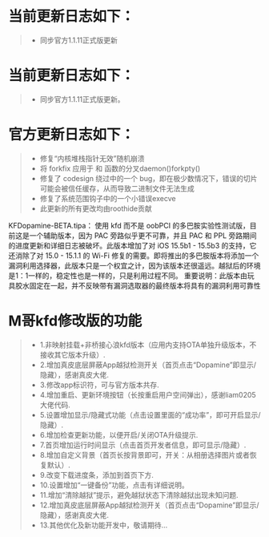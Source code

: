 # 当前更新日志如下：

> - 同步官方1.1.11正式版更新

# 当前更新日志如下：

> - 同步官方1.1.11正式版更新。

# 官方更新日志如下：
> - 修复“内核堆栈指针无效”随机崩溃
> - 将 forkfix 应用于 和 函数的分叉daemon()forkpty()
> - 修复了 codesign 绕过中的一个 bug，即在极少数情况下，错误的切片可能会被信任缓存，从而导致二进制文件无法生成
> - 修复了系统范围钩子中的一个小错误execve
> - 此更新的所有更改均由roothide贡献

KFDopamine-BETA.tipa：
使用 kfd 而不是 oobPCI 的多巴胺实验性测试版，目前这是一个辅助版本，因为 PAC 旁路似乎更不可靠，并且 PAC 和 PPL 旁路期间的进度更新和详细日志被破坏。此版本增加了对 iOS 15.5b1 - 15.5b3 的支持，它还消除了对 15.0 - 15.1.1 的 Wi-Fi 修复的需要。即将推出的多巴胺版本将添加一个漏洞利用选择器，此版本只是一个权宜之计，因为该版本还很遥远。越狱后的环境是1：1一样的，稳定性也是一样的，只是利用过程不同。
重要说明：此版本由玩具胶水固定在一起，并不反映带有漏洞选取器的最终版本将具有的漏洞利用可靠性

# M哥kfd修改版的功能

> - 1.非映射挂载+非桥接心浪kfd版本（应用内支持OTA单独升级版本，不接收其它版本升级）.
> - 2.增加真皮底层屏蔽App越狱检测开关（首页点击“Dopamine”即显示/隐藏），感谢真皮大佬.
> - 3.修改app标识符，可与官方版本共存.
> - 4.增加重启、更新环境按钮（长按重启用户空间弹出），感谢liam0205大佬代码.
> - 5.设置增加显示/隐藏式功能（点击设置里面的“成功率”，即可开启显示/隐藏）.
> - 6.增加检查更新功能，以便开启/关闭OTA升级提示.
> - 7.首页增加运行时间显示（点击首页开发者信息，即可显示/隐藏）.
> - 8.增加自定义背景（首页长按背景即可，开关：从相册选择图片或者恢复默认）.
> - 9.改变下载进度条，添加到首页下方.
> - 10.设置增加“一键备份”功能，点击有详细说明。
> - 11.增加“清除越狱”提示，避免越狱状态下清除越狱出现未知问题.
> - 12.增加真皮底层屏蔽App越狱检测开关（首页点击“Dopamine”即显示/隐藏），感谢真皮大佬.
> - 13.其他优化及新功能开发中，敬请期待...
